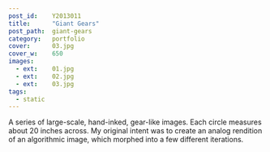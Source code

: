 ```yaml
---
post_id:    Y2013011
title:      "Giant Gears"
post_path:  giant-gears
category:   portfolio
cover:      03.jpg
cover_w:    650
images:
  - ext:    01.jpg
  - ext:    02.jpg
  - ext:    03.jpg
tags:
  - static
---
```

A series of large-scale, hand-inked, gear-like images. Each circle measures about 20 inches across. My original intent was to create an analog rendition of an algorithmic image, which morphed into a few different iterations.